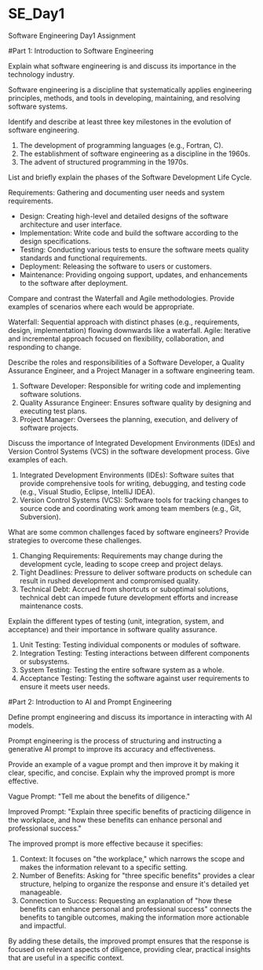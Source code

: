 # SE_Day1
Software Engineering Day1 Assignment

#Part 1: Introduction to Software Engineering

Explain what software engineering is and discuss its importance in the technology industry.

Software engineering is a discipline that systematically applies engineering principles, methods, and tools in developing, maintaining, and resolving software systems.

Identify and describe at least three key milestones in the evolution of software engineering.

1. The development of programming languages (e.g., Fortran, C).
2. The establishment of software engineering as a discipline in the 1960s.
3. The advent of structured programming in the 1970s.

List and briefly explain the phases of the Software Development Life Cycle.

Requirements: Gathering and documenting user needs and system requirements.
- Design: Creating high-level and detailed designs of the software architecture and user
interface.
- Implementation: Write code and build the software according to the design
specifications.
- Testing: Conducting various tests to ensure the software meets quality standards and
functional requirements.
- Deployment: Releasing the software to users or customers.
- Maintenance: Providing ongoing support, updates, and enhancements to the software after
deployment.

Compare and contrast the Waterfall and Agile methodologies. Provide examples of scenarios where each would be appropriate.

Waterfall: Sequential approach with distinct phases (e.g., requirements, design,
implementation) flowing downwards like a waterfall.
Agile: Iterative and incremental approach focused on flexibility, collaboration, and
responding to change.

Describe the roles and responsibilities of a Software Developer, a Quality Assurance Engineer, and a Project Manager in a software engineering team.

1. Software Developer: Responsible for writing code and implementing software solutions.
2. Quality Assurance Engineer: Ensures software quality by designing and executing test
plans.
3. Project Manager: Oversees the planning, execution, and delivery of software projects.

Discuss the importance of Integrated Development Environments (IDEs) and Version Control Systems (VCS) in the software development process. Give examples of each.

1. Integrated Development Environments (IDEs): Software suites that provide comprehensive tools for writing, debugging, and testing code (e.g., Visual Studio, Eclipse,
IntelliJ IDEA).
2. Version Control Systems (VCS): Software tools for tracking changes to source code and coordinating work among team members (e.g., Git, Subversion).

What are some common challenges faced by software engineers? Provide strategies to overcome these challenges. 
1. Changing Requirements: Requirements may change during the development cycle, leading to scope creep and project delays.
2. Tight Deadlines: Pressure to deliver software products on schedule can result in rushed development and compromised quality.
3. Technical Debt: Accrued from shortcuts or suboptimal solutions, technical debt can impede future development efforts and increase maintenance costs.

Explain the different types of testing (unit, integration, system, and acceptance) and their importance in software quality assurance.

1. Unit Testing: Testing individual components or modules of software.
2. Integration Testing: Testing interactions between different components or subsystems.
3. System Testing: Testing the entire software system as a whole.
4. Acceptance Testing: Testing the software against user requirements to ensure it meets user
needs.

#Part 2: Introduction to AI and Prompt Engineering


Define prompt engineering and discuss its importance in interacting with AI models.

Prompt engineering is the process of structuring and instructing a generative AI prompt to improve its accuracy and effectiveness. 

Provide an example of a vague prompt and then improve it by making it clear, specific, and concise. Explain why the improved prompt is more effective.

Vague Prompt:
"Tell me about the benefits of diligence."

Improved Prompt:
"Explain three specific benefits of practicing diligence in the workplace, and how these benefits can enhance personal and professional success."

The improved prompt is more effective because it specifies:
1. Context: It focuses on "the workplace," which narrows the scope and makes the information relevant to a specific setting.
2. Number of Benefits: Asking for "three specific benefits" provides a clear structure, helping to organize the response and ensure it's detailed yet manageable.
3. Connection to Success: Requesting an explanation of "how these benefits can enhance personal and professional success" connects the benefits to tangible outcomes, making the information more actionable and impactful.

By adding these details, the improved prompt ensures that the response is focused on relevant aspects of diligence, providing clear, practical insights that are useful in a specific context.
